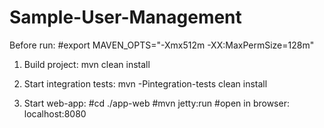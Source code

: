 Sample-User-Management
======================

Before run: 
      #export MAVEN_OPTS="-Xmx512m -XX:MaxPermSize=128m"

1. Build project: mvn clean install

2. Start integration tests: mvn -Pintegration-tests clean install

3. Start web-app: 
      #cd ./app-web
      #mvn jetty:run
      #open in browser: localhost:8080

